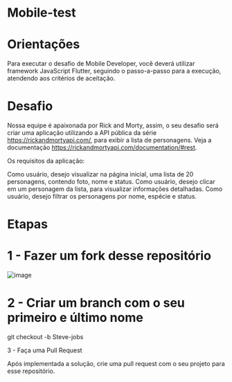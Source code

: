 # Mobile-test

# Orientações
Para executar o desafio de Mobile Developer, você deverá utilizar framework JavaScript Flutter, seguindo o passo-a-passo para a execução, atendendo aos critérios de aceitação.

# Desafio
Nossa equipe é apaixonada por Rick and Morty, assim, o seu desafio será criar uma aplicação utilizando a API pública da série https://rickandmortyapi.com/, para exibir a lista de personagens. Veja a documentação https://rickandmortyapi.com/documentation/#rest.

Os requisitos da aplicação:

Como usuário, desejo visualizar na página inicial, uma lista de 20 personagens, contendo foto, nome e status.
Como usuário, desejo clicar em um personagem da lista, para visualizar informações detalhadas.
Como usuário, desejo filtrar os personagens por nome, espécie e status.

# Etapas
# 1 - Fazer um fork desse repositório

![image](https://user-images.githubusercontent.com/80771610/118685590-3af33f80-b7d1-11eb-8dea-2bf03d972ec0.png)

# 2 - Criar um branch com o seu primeiro e último nome
git checkout -b  Steve-jobs

3 - Faça uma Pull Request

Após implementada a solução, crie uma pull request com o seu projeto para esse repositório.


